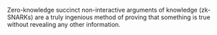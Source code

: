 Zero-knowledge succinct non-interactive arguments of knowledge (zk-SNARKs) are a truly ingenious method of proving that something is true without revealing any other information.
